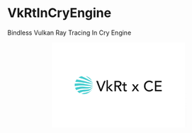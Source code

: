 # VkRtInCryEngine
Bindless Vulkan Ray Tracing In Cry Engine

<p align="center">
    <img src="/Resources/icon.png" width="60%" height="60%">
</p>

